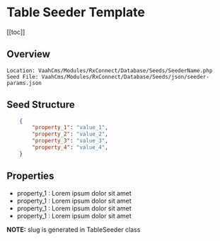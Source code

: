 # Table Seeder Template

[[toc]]

## Overview

    Location: VaahCms/Modules/RxConnect/Database/Seeds/SeederName.php
    Seed File: VaahCms/Modules/RxConnect/Database/Seeds/json/seeder-params.json


## Seed Structure
```json
    {
        "property_1": "value_1",
        "property_2": "value_2",
        "property_3": "value_3",
        "property_4": "value_4",
    }
```

## Properties

- property_1 : Lorem ipsum dolor sit amet
- property_1 : Lorem ipsum dolor sit amet
- property_1 : Lorem ipsum dolor sit amet
- property_1 : Lorem ipsum dolor sit amet

**NOTE:** slug is generated in TableSeeder class
